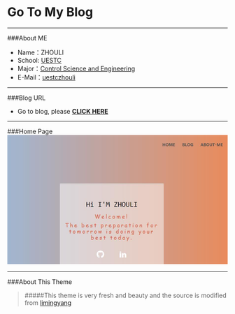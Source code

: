 # Go To My Blog 

---

###About ME

- Name：ZHOULI
- School: [UESTC](http://www.uestc.edu.cn/)
- Major：[Control Science and Engineering](http://baike.baidu.com/view/62820.htm)
- E-Mail：[uestczhouli](http://weibo.com/zhouli)

---

###Blog URL
- Go to blog, please [__CLICK HERE__](http://zlresource.github.io/)

---

###Home Page
[![Home Page](/images/zl-home.jpg)](http://zlresource.github.io/)


---

###About This Theme 
> #####This theme is very fresh and beauty and the source is modified from [limingyang](https://github.com/limingyang2012)





